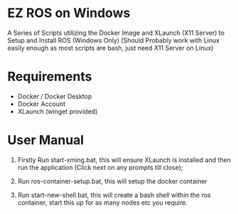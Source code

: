# EZ ROS on Windows

A Series of Scripts utilizing the Docker Image and XLaunch (X11 Server) to Setup and Install ROS (Windows Only) (Should Probably work with Linux easily enough as most scripts are bash, just need X11 Server on Linux)


# Requirements

- Docker / Docker Desktop
- Docker Account
- XLaunch (winget provided)


# User Manual

1) Firstly Run start-xming.bat, this will ensure XLaunch is installed and then run the application (Click next on any prompts till close);

2) Run ros-container-setup.bat, this will setup the docker container

3) Run start-new-shell.bat, this will create a bash shell within the ros container, start this up for as many nodes etc you require.